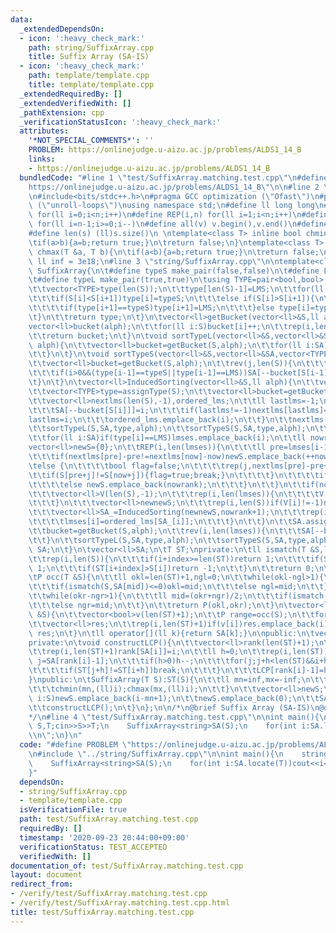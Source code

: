 ```yaml
---
data:
  _extendedDependsOn:
  - icon: ':heavy_check_mark:'
    path: string/SuffixArray.cpp
    title: Suffix Array (SA-IS)
  - icon: ':heavy_check_mark:'
    path: template/template.cpp
    title: template/template.cpp
  _extendedRequiredBy: []
  _extendedVerifiedWith: []
  _pathExtension: cpp
  _verificationStatusIcon: ':heavy_check_mark:'
  attributes:
    '*NOT_SPECIAL_COMMENTS*': ''
    PROBLEM: https://onlinejudge.u-aizu.ac.jp/problems/ALDS1_14_B
    links:
    - https://onlinejudge.u-aizu.ac.jp/problems/ALDS1_14_B
  bundledCode: "#line 1 \"test/SuffixArray.matching.test.cpp\"\n#define PROBLEM \"\
    https://onlinejudge.u-aizu.ac.jp/problems/ALDS1_14_B\"\n\n#line 2 \"template/template.cpp\"\
    \n#include<bits/stdc++.h>\n#pragma GCC optimization (\"Ofast\")\n#pragma GCC optimization\
    \ (\"unroll-loops\")\nusing namespace std;\n#define ll long long\n#define rep(i,n)\
    \ for(ll i=0;i<n;i++)\n#define REP(i,n) for(ll i=1;i<n;i++)\n#define rev(i,n)\
    \ for(ll i=n-1;i>=0;i--)\n#define all(v) v.begin(),v.end()\n#define P pair<ll,ll>\n\
    #define len(s) (ll)s.size()\n \ntemplate<class T> inline bool chmin(T &a, T b){\n\
    \tif(a>b){a=b;return true;}\n\treturn false;\n}\ntemplate<class T> inline bool\
    \ chmax(T &a, T b){\n\tif(a<b){a=b;return true;}\n\treturn false;\n}\nconstexpr\
    \ ll inf = 3e18;\n#line 3 \"string/SuffixArray.cpp\"\n\ntemplate<class T>\nclass\
    \ SuffixArray{\n\t#define typeS make_pair(false,false)\n\t#define LMS make_pair(false,true)\n\
    \t#define typeL make_pair(true,true)\n\tusing TYPE=pair<bool,bool>;\n\tvector<TYPE>assignType(vector<ll>&S){\n\
    \t\tvector<TYPE>type(len(S));\n\t\ttype[len(S)-1]=LMS;\n\t\tfor(ll i=len(S)-2;i>=0;i--){\n\
    \t\t\tif(S[i]<S[i+1])type[i]=typeS;\n\t\t\telse if(S[i]>S[i+1]){\n\t\t\t\ttype[i]=typeL;\n\
    \t\t\t\tif(type[i+1]==typeS)type[i+1]=LMS;\n\t\t\t}else type[i]=type[i+1];\n\t\
    \t}\n\t\treturn type;\n\t}\n\tvector<ll>getBucket(vector<ll>&S,ll alph){\n\t\t\
    vector<ll>bucket(alph);\n\t\tfor(ll i:S)bucket[i]++;\n\t\trep(i,len(bucket)-1)bucket[i+1]+=bucket[i];\n\
    \t\treturn bucket;\n\t}\n\tvoid sortTypeL(vector<ll>&S,vector<ll>&SA,vector<TYPE>&type,ll\
    \ alph){\n\t\tvector<ll>bucket=getBucket(S,alph);\n\t\tfor(ll i:SA){\n\t\t\tif(i>0&&type[i-1]==typeL)SA[bucket[S[i-1]-1]++]=i-1;\n\
    \t\t}\n\t}\n\tvoid sortTypeS(vector<ll>&S,vector<ll>&SA,vector<TYPE>&type,ll alph){\n\
    \t\tvector<ll>bucket=getBucket(S,alph);\n\t\trev(j,len(S)){\n\t\t\tll i=SA[j];\n\
    \t\t\tif(i>0&&(type[i-1]==typeS||type[i-1]==LMS))SA[--bucket[S[i-1]]]=i-1;\n\t\
    \t}\n\t}\n\tvector<ll>InducedSorting(vector<ll>&S,ll alph){\n\t\tvector<ll>SA(len(S),-1);\n\
    \t\tvector<TYPE>type=assignType(S);\n\t\tvector<ll>bucket=getBucket(S,alph);\n\
    \t\tvector<ll>nextlms(len(S),-1),ordered_lms;\n\t\tll lastlms=-1;\n\t\trep(i,len(S))if(type[i]==LMS){\n\
    \t\t\tSA[--bucket[S[i]]]=i;\n\t\t\tif(lastlms!=-1)nextlms[lastlms]=i;\n\t\t\t\
    lastlms=i;\n\t\t\tordered_lms.emplace_back(i);\n\t\t}\n\t\tnextlms[lastlms]=lastlms;\n\
    \t\tsortTypeL(S,SA,type,alph);\n\t\tsortTypeS(S,SA,type,alph);\n\t\tvector<ll>lmses;\n\
    \t\tfor(ll i:SA)if(type[i]==LMS)lmses.emplace_back(i);\n\t\tll nowrank=0;\n\t\t\
    vector<ll>newS={0};\n\t\tREP(i,len(lmses)){\n\t\t\tll pre=lmses[i-1],now=lmses[i];\n\
    \t\t\tif(nextlms[pre]-pre!=nextlms[now]-now)newS.emplace_back(++nowrank);\n\t\t\
    \telse {\n\t\t\t\tbool flag=false;\n\t\t\t\trep(j,nextlms[pre]-pre+1){\n\t\t\t\
    \t\tif(S[pre+j]!=S[now+j]){flag=true;break;}\n\t\t\t\t}\n\t\t\t\tif(flag)newS.emplace_back(++nowrank);\n\
    \t\t\t\telse newS.emplace_back(nowrank);\n\t\t\t}\n\t\t}\n\t\tif(nowrank+1!=len(lmses)){\n\
    \t\t\tvector<ll>V(len(S),-1);\n\t\t\trep(i,len(lmses)){\n\t\t\t\tV[lmses[i]]=newS[i];\n\
    \t\t\t}\n\t\t\tvector<ll>newnewS;\n\t\t\trep(i,len(S))if(V[i]!=-1)newnewS.emplace_back(V[i]);\n\
    \t\t\tvector<ll>SA_=InducedSorting(newnewS,nowrank+1);\n\t\t\trep(i,len(SA_)){\n\
    \t\t\t\tlmses[i]=ordered_lms[SA_[i]];\n\t\t\t}\n\t\t}\n\t\tSA.assign(len(S),-1);\n\
    \t\tbucket=getBucket(S,alph);\n\t\trev(i,len(lmses)){\n\t\t\tSA[--bucket[S[lmses[i]]]]=lmses[i];\n\
    \t\t}\n\t\tsortTypeL(S,SA,type,alph);\n\t\tsortTypeS(S,SA,type,alph);\n\t\treturn\
    \ SA;\n\t}\n\tvector<ll>SA;\n\tT ST;\nprivate:\n\tll ismatch(T &S,ll index){\n\
    \t\trep(i,len(S)){\n\t\t\tif(i+index>=len(ST))return 1;\n\t\t\tif(ST[i+index]<S[i])return\
    \ 1;\n\t\t\tif(ST[i+index]>S[i])return -1;\n\t\t}\n\t\treturn 0;\n\t}\npublic:\n\
    \tP occ(T &S){\n\t\tll okl=len(ST)+1,ngl=0;\n\t\twhile(okl-ngl>1){\n\t\t\tll mid=(okl+ngl)/2;\n\
    \t\t\tif(ismatch(S,SA[mid])<=0)okl=mid;\n\t\t\telse ngl=mid;\n\t\t}\n\t\tll okr=len(ST)+1,ngr=0;\n\
    \t\twhile(okr-ngr>1){\n\t\t\tll mid=(okr+ngr)/2;\n\t\t\tif(ismatch(S,SA[mid])<0)okr=mid;\n\
    \t\t\telse ngr=mid;\n\t\t}\n\t\treturn P(okl,okr);\n\t}\n\tvector<ll>locate(T\
    \ &S){\n\t\tvector<bool>v(len(ST)+1);\n\t\tP range=occ(S);\n\t\tfor(ll i=range.first;i<range.second;i++)v[SA[i]]=true;\n\
    \t\tvector<ll>res;\n\t\trep(i,len(ST)+1)if(v[i])res.emplace_back(i);\n\t\treturn\
    \ res;\n\t}\n\tll operator[](ll k){return SA[k];}\n\npublic:\n\tvector<ll>LCP;\n\
    private:\n\tvoid constructLCP(){\n\t\tvector<ll>rank(len(ST)+1);\n\t\tLCP.resize(len(ST)+1);\n\
    \t\trep(i,len(ST)+1)rank[SA[i]]=i;\n\t\tll h=0;\n\t\trep(i,len(ST)){\n\t\t\tll\
    \ j=SA[rank[i]-1];\n\t\t\tif(h>0)h--;\n\t\t\tfor(j;j+h<len(ST)&&i+h<len(ST);h++){\n\
    \t\t\t\tif(ST[j+h]!=ST[i+h])break;\n\t\t\t}\n\t\t\tLCP[rank[i]-1]=h;\n\t\t}\n\t\
    }\npublic:\n\tSuffixArray(T S):ST(S){\n\t\tll mn=inf,mx=-inf;\n\t\tfor(auto i:S){\n\
    \t\t\tchmin(mn,(ll)i);chmax(mx,(ll)i);\n\t\t}\n\t\tvector<ll>newS;\n\t\tfor(auto\
    \ i:S)newS.emplace_back(i-mn+1);\n\t\tnewS.emplace_back(0);\n\t\tSA=InducedSorting(newS,mx-mn+2);\n\
    \t\tconstructLCP();\n\t}\n};\n\n/*\n@brief Suffix Array (SA-IS)\n@docs docs/SuffixArray.md\n\
    */\n#line 4 \"test/SuffixArray.matching.test.cpp\"\n\nint main(){\n    string\
    \ S,T;cin>>S>>T;\n    SuffixArray<string>SA(S);\n    for(int i:SA.locate(T))cout<<i<<\"\
    \\n\";\n}\n"
  code: "#define PROBLEM \"https://onlinejudge.u-aizu.ac.jp/problems/ALDS1_14_B\"\n\
    \n#include \"../string/SuffixArray.cpp\"\n\nint main(){\n    string S,T;cin>>S>>T;\n\
    \    SuffixArray<string>SA(S);\n    for(int i:SA.locate(T))cout<<i<<\"\\n\";\n\
    }"
  dependsOn:
  - string/SuffixArray.cpp
  - template/template.cpp
  isVerificationFile: true
  path: test/SuffixArray.matching.test.cpp
  requiredBy: []
  timestamp: '2020-09-23 20:44:00+09:00'
  verificationStatus: TEST_ACCEPTED
  verifiedWith: []
documentation_of: test/SuffixArray.matching.test.cpp
layout: document
redirect_from:
- /verify/test/SuffixArray.matching.test.cpp
- /verify/test/SuffixArray.matching.test.cpp.html
title: test/SuffixArray.matching.test.cpp
---
```

